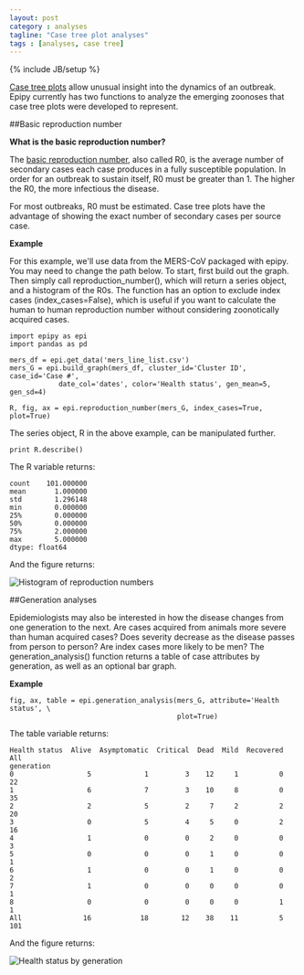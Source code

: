 ```yaml
---
layout: post
category : analyses
tagline: "Case tree plot analyses"
tags : [analyses, case tree]
---
```

{% include JB/setup %}

[Case tree plots](http://cmrivers.github.io/epipy/plots/2014/02/01/case-tree-plot/) allow unusual insight into the dynamics of an outbreak. Epipy currently has two functions to analyze the emerging zoonoses that case tree plots were developed to represent.

##Basic reproduction number

**What is the basic reproduction number?**

The [basic reproduction number](http://en.wikipedia.org/wiki/Basic_reproduction_number),
also called R0, is the average number of secondary cases each case produces
in a fully susceptible population. In order for an outbreak to sustain itself,
R0 must be greater than 1. The higher the R0, the more infectious the disease.

For most outbreaks, R0 must be estimated. Case tree plots have the advantage
of showing the exact number of secondary cases per source case.

**Example**

For this example, we'll use data from the MERS-CoV packaged with epipy.
You may need to change the path below. To start, first build out the graph.
Then simply call reproduction_number(), which will return a series object,
and a histogram of the R0s. The function has an option to exclude index cases
(index_cases=False), which is useful if you want to calculate the human
to human reproduction number without considering zoonotically acquired cases.

    import epipy as epi
    import pandas as pd

    mers_df = epi.get_data('mers_line_list.csv')
    mers_G = epi.build_graph(mers_df, cluster_id='Cluster ID', case_id='Case #',
		        date_col='dates', color='Health status', gen_mean=5, gen_sd=4)

    R, fig, ax = epi.reproduction_number(mers_G, index_cases=True, plot=True)


The series object, R in the above example, can be manipulated further.

    print R.describe()

The R variable returns:

    count    101.000000
    mean       1.000000
    std        1.296148
    min        0.000000
    25%        0.000000
    50%        0.000000
    75%        2.000000
    max        5.000000
    dtype: float64

And the figure returns:

![Histogram of reproduction numbers](https://github.com/cmrivers/epipy/blob/master/figs/r0_hist.png?raw=true)



##Generation analyses

Epidemiologists may also be interested in how the disease changes from
one generation to the next. Are cases acquired from animals more severe
than human acquired cases? Does severity decrease as the disease passes
from person to person? Are index cases more likely to be men?
The generation_analysis() function returns a table of case attributes by
generation, as well as an optional bar graph.


**Example**

    fig, ax, table = epi.generation_analysis(mers_G, attribute='Health status', \
                                             plot=True)

The table variable returns:

    Health status  Alive  Asymptomatic  Critical  Dead  Mild  Recovered  All
    generation
    0                  5             1         3    12     1          0   22
    1                  6             7         3    10     8          0   35
    2                  2             5         2     7     2          2   20
    3                  0             5         4     5     0          2   16
    4                  1             0         0     2     0          0    3
    5                  0             0         0     1     0          0    1
    6                  1             0         0     1     0          0    2
    7                  1             0         0     0     0          0    1
    8                  0             0         0     0     0          1    1
    All               16            18        12    38    11          5  101

And the figure returns:

![Health status by generation](https://github.com/cmrivers/epipy/blob/master/figs/mers_generation_hist.png?raw=true)
